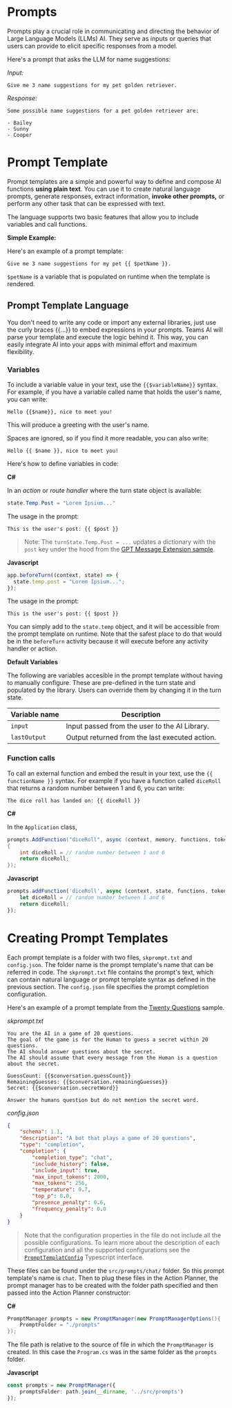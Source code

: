 # Prompts

Prompts play a crucial role in communicating and directing the behavior of Large Language Models (LLMs) AI. 
They serve as inputs or queries that users can provide to elicit specific responses from a model.

Here's a prompt that asks the LLM for name suggestions:

_Input:_

```prompt
Give me 3 name suggestions for my pet golden retriever.
```

_Response:_

```prompt
Some possible name suggestions for a pet golden retriever are:

- Bailey
- Sunny
- Cooper
```

# Prompt Template

Prompt templates are a simple and powerful way to
define and compose AI functions **using plain text**.
You can use it to create natural language prompts, generate responses, extract
information, **invoke other prompts,** or perform any other task that can be
expressed with text.

The language supports two basic features that allow you to include
variables and call functions.

**Simple Example:**

Here's an example of a prompt template:

```
Give me 3 name suggestions for my pet {{ $petName }}.
```

`$petName` is a variable that is populated on runtime when the template is rendered.

## Prompt Template Language

You don't need to write any code or import any external libraries, just use the
curly braces {{...}} to embed expressions in your prompts.
Teams AI will parse your template and execute the logic behind it.
This way, you can easily integrate AI into your apps with minimal effort and
maximum flexibility.

### Variables

To include a variable value in your text, use the `{{$variableName}}` syntax. For example, if you have a variable called name that holds the user's name, you can write:

`Hello {{$name}}, nice to meet you!`

This will produce a greeting with the user's name.

Spaces are ignored, so if you find it more readable, you can also write:

`Hello {{ $name }}, nice to meet you!`

Here's how to define variables in code:

**C#**

In an *action* or *route handler* where the turn state object is available:
```cs
state.Temp.Post = "Lorem Ipsium..."
```

The usage in the prompt:
```
This is the user's post: {{ $post }}
```

> Note: The `turnState.Temp.Post = ...` updates a dictionary with the `post` key under the hood from the [GPT Message Extension sample](https://github.com/microsoft/teams-ai/blob/a20f8715d3fe81e11c330853e3930e22abe298af/dotnet/samples/04.ai.b.messageExtensions.gptME/ActivityHandlers.cs#L156).

**Javascript**

```typescript
app.beforeTurn((context, state) => {
  state.temp.post = "Lorem Ipsium...";
});
```

The usage in the prompt:
```
This is the user's post: {{ $post }}
```

You can simply add to the `state.temp` object, and it will be accessible from the prompt template on runtime. Note that the safest place to do that would be in the `beforeTurn` activity because it will execute before any activity handler or action.


**Default Variables**

The following are variables accesible in the prompt template without having to manually configure. These are pre-defined in the turn state and populated by the library. Users can override them by changing it in the turn state.

| Variable name | Description                                                       |
| ------------- | ----------------------------------------------------------------- |
| `input`       | Input passed from the user to the AI Library. |
| `lastOutput`      | Output returned from the last executed action.            |

### Function calls

To call an external function and embed the result in your text, use the `{{ functionName }}` syntax. For example if you have a function called `diceRoll` that returns a random number between 1 and 6, you can write:

`The dice roll has landed on: {{ diceRoll }}`

**C#**

In the `Application` class,

```cs
prompts.AddFunction("diceRoll", async (context, memory, functions, tokenizer, args) =>
{
    int diceRoll = // random number between 1 and 6
    return diceRoll;
});
```

**Javascript**

```typescript
prompts.addFunction('diceRoll', async (context, state, functions, tokenizer, args) => {
    let diceRoll = // random number between 1 and 6
    return diceRoll;
});
```

# Creating Prompt Templates

Each prompt template is a folder with two files, `skprompt.txt` and `config.json`. The folder name is the prompt template's name that can be referred in code. The `skprompt.txt` file contains the prompt's text, which can contain natural language or prompt template syntax as defined in the previous section. The `config.json` file specifies the prompt completion configuration.

Here's an example of a prompt template from the [Twenty Questions](https://github.com/microsoft/teams-ai/blob/c5ec11842b808e48cd214b3cb52da84e5811da33/js/samples/04.e.twentyQuestions) sample.

*skprompt.txt*
```
You are the AI in a game of 20 questions.
The goal of the game is for the Human to guess a secret within 20 questions.
The AI should answer questions about the secret.
The AI should assume that every message from the Human is a question about the secret.

GuessCount: {{$conversation.guessCount}}
RemainingGuesses: {{$conversation.remainingGuesses}}
Secret: {{$conversation.secretWord}}

Answer the humans question but do not mention the secret word.
```

*config.json*
```json
{
    "schema": 1.1,
    "description": "A bot that plays a game of 20 questions",
    "type": "completion",
    "completion": {
        "completion_type": "chat",
        "include_history": false,
        "include_input": true,
        "max_input_tokens": 2000,
        "max_tokens": 256,
        "temperature": 0.7,
        "top_p": 0.0,
        "presence_penalty": 0.6,
        "frequency_penalty": 0.0
    }
}
```

> Note that the configuration properties in the file do not include all the possible configurations. To learn more about the description of each configuration and all the supported configurations see the [`PromptTemplatConfig`](https://github.com/microsoft/teams-ai/blob/2d43f5ca5b3bf27844f760663641741cae4a3243/js/packages/teams-ai/src/prompts/PromptTemplate.ts#L46C18-L46C39) Typescript interface. 

These files can be found under the `src/prompts/chat/` folder. So this prompt template's name is `chat`. Then to plug these files in the Action Planner, the prompt manager has to be created with the folder path specified and then passed into the Action Planner constructor:

**C#**
```cs
PromptManager prompts = new PromptManager(new PromptManagerOptions(){
    PromptFolder = "./prompts"
});
```

The file path is relative to the source of file in which the `PromptManager` is created. In this case the `Program.cs` was in the same folder as the `prompts` folder.

**Javascript**
```ts
const prompts = new PromptManager({
    promptsFolder: path.join(__dirname, '../src/prompts')
});
```

